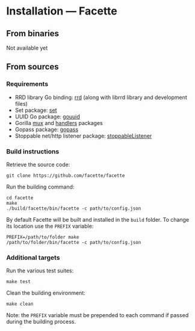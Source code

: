 # Installation — Facette

## From binaries

Not available yet

## From sources

### Requirements

 * RRD library Go binding: [rrd][0] (along with librrd library and development files)
 * Set package: [set][1]
 * UUID Go package: [gouuid][2]
 * Gorilla [mux][3] and [handlers][4] packages
 * Gopass package: [gopass][5]
 * Stoppable net/http listener package: [stoppableListener][6]

### Build instructions

Retrieve the source code:

```
git clone https://github.com/facette/facette
```

Run the building command:

```
cd facette
make
./build/facette/bin/facette -c path/to/config.json
```

By default Facette will be built and installed in the `build` folder. To change its location use the `PREFIX` variable:

```
PREFIX=/path/to/folder make
/path/to/folder/bin/facette -c path/to/config.json
```

### Additional targets

Run the various test suites:

```
make test
```

Clean the building environment:

```
make clean
```

Note: the `PREFIX` variable must be prepended to each command if passed during the building process.


[0]: https://github.com/ziutek/rrd
[1]: https://github.com/fatih/set
[2]: https://github.com/nu7hatch/gouuid
[3]: https://github.com/gorilla/mux
[4]: https://github.com/gorilla/handlers
[5]: https://github.com/howeyc/gopass
[6]: https://github.com/etix/stoppableListener

